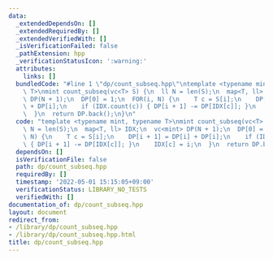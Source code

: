 ```yaml
---
data:
  _extendedDependsOn: []
  _extendedRequiredBy: []
  _extendedVerifiedWith: []
  _isVerificationFailed: false
  _pathExtension: hpp
  _verificationStatusIcon: ':warning:'
  attributes:
    links: []
  bundledCode: "#line 1 \"dp/count_subseq.hpp\"\ntemplate <typename mint, typename\
    \ T>\nmint count_subseq(vc<T> S) {\n  ll N = len(S);\n  map<T, ll> IDX;\n  vc<mint>\
    \ DP(N + 1);\n  DP[0] = 1;\n  FOR(i, N) {\n    T c = S[i];\n    DP[i + 1] = DP[i]\
    \ + DP[i];\n    if (IDX.count(c)) { DP[i + 1] -= DP[IDX[c]]; }\n    IDX[c] = i;\n\
    \  }\n  return DP.back();\n}\n"
  code: "template <typename mint, typename T>\nmint count_subseq(vc<T> S) {\n  ll\
    \ N = len(S);\n  map<T, ll> IDX;\n  vc<mint> DP(N + 1);\n  DP[0] = 1;\n  FOR(i,\
    \ N) {\n    T c = S[i];\n    DP[i + 1] = DP[i] + DP[i];\n    if (IDX.count(c))\
    \ { DP[i + 1] -= DP[IDX[c]]; }\n    IDX[c] = i;\n  }\n  return DP.back();\n}\n"
  dependsOn: []
  isVerificationFile: false
  path: dp/count_subseq.hpp
  requiredBy: []
  timestamp: '2022-05-01 15:15:05+09:00'
  verificationStatus: LIBRARY_NO_TESTS
  verifiedWith: []
documentation_of: dp/count_subseq.hpp
layout: document
redirect_from:
- /library/dp/count_subseq.hpp
- /library/dp/count_subseq.hpp.html
title: dp/count_subseq.hpp
---
```

